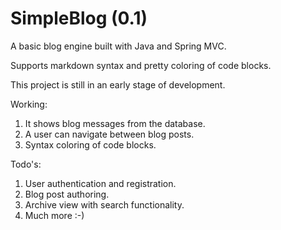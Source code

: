 # SimpleBlog (0.1)

A basic blog engine built with Java and Spring MVC.

Supports markdown syntax and pretty coloring of code blocks.

This project is still in an early stage of development.

Working:

1. It shows blog messages from the database.
2. A user can navigate between blog posts.
3. Syntax coloring of code blocks.

Todo's:

1. User authentication and registration.
2. Blog post authoring.
3. Archive view with search functionality.
4. Much more :-)

